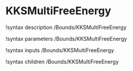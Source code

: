 <!-- MOOSE Documentation Stub: Remove this when content is added. -->

# KKSMultiFreeEnergy
!syntax description /Bounds/KKSMultiFreeEnergy

!syntax parameters /Bounds/KKSMultiFreeEnergy

!syntax inputs /Bounds/KKSMultiFreeEnergy

!syntax children /Bounds/KKSMultiFreeEnergy
